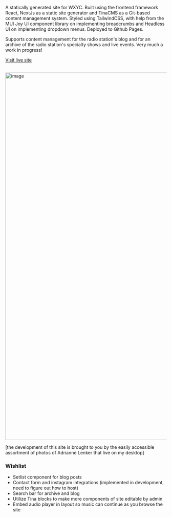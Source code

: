 <p>A statically generated site for WXYC. Built using the frontend framework React, NextJs as a static site generator and TinaCMS as a Git-based content management system. Styled using TailwindCSS, with help from the MUI Joy UI component library on implementing breadcrumbs and Headless UI on implementing dropdown menus. Deployed to Github Pages.</p>

<p>Supports content management for the radio station's blog and for an archive of the radio station's specialty shows and live events. Very much a work in progress!</p>

<a href="https://wxyc.org/" target="_blank"> Visit live site</a>

<br/>

<img width="1146" alt="image" src="https://github.com/haowens/website/assets/69762131/75c67f8a-f69b-4d54-934d-ce528c9c6964">
<p>[the development of this site is brought to you by the easily accessible assortment of photos of Adrianne Lenker that live on my desktop]</p>

<h3>Wishlist</h3>
<ul>
<li>Setlist component for blog posts</li>
<li>
Contact form and instagram integrations (implemented in development, need to figure out how to host)
</li>
<li>Search bar for archive and blog</li>
<li>Utilize Tina blocks to make more components of site editable by admin</li>
<li>Embed audio player in layout so music can continue as you browse the site</li>
</ul>
